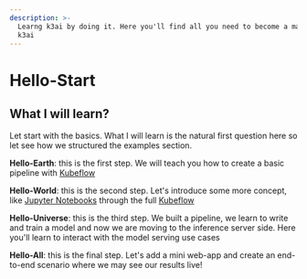 ```yaml
---
description: >-
  Learng k3ai by doing it. Here you'll find all you need to become a master in
  k3ai
---
```


# Hello-Start

## What I will learn?

Let start with the basics. What I will learn is the natural first question here so let see how we structured the examples section.

**Hello-Earth**: this is the first step. We will teach you how to create a basic pipeline with [Kubeflow](https://www.kubeflow.org/)

**Hello-World**: this is the second step. Let's introduce some more concept, like [Jupyter Notebooks](https://jupyter.org/) through the full [Kubeflow](https://www.kubeflow.org/)

**Hello-Universe**: this is the third step. We built a pipeline, we learn to write and train a model and now we are moving to the inference server side. Here you'll learn to interact with the model serving use cases

**Hello-All**: this is the final step. Let's add a mini web-app and create an end-to-end scenario where we may see our results live!

